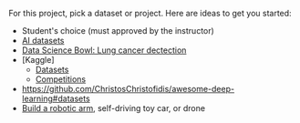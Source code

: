 For this project, pick a dataset or project. Here are ideas to get you started:

- Student's choice (must approved by the instructor)
- [AI datasets](https://medium.com/startup-grind/fueling-the-ai-gold-rush-7ae438505bc2#.14ub3z4og)
- [Data Science Bowl: Lung cancer dectection](http://www.datasciencebowl.com/)
- [Kaggle]
    + [Datasets](https://www.kaggle.com/datasets)
    + [Competitions](https://www.kaggle.com/competitions)
- https://github.com/ChristosChristofidis/awesome-deep-learning#datasets
- [Build a robotic arm](http://pr.cs.cornell.edu/deepgrasping/), self-driving toy car, or drone
